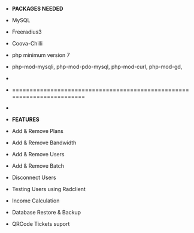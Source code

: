 * **PACKAGES NEEDED**

* MySQL
* Freeradius3
* Coova-Chilli
* php minimum version 7
* php-mod-mysqli, php-mod-pdo-mysql, php-mod-curl, php-mod-gd,
* 
* ========================================================================
* 
* **FEATURES**

* Add & Remove Plans
* Add & Remove Bandwidth
* Add & Remove Users
* Add & Remove Batch
* Disconnect Users
* Testing Users using Radclient
* Income Calculation
* Database Restore & Backup
* QRCode Tickets suport
